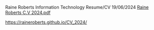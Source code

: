 Raine Roberts Information Technology Resume/CV 19/06/2024
[Raine Roberts C.V 2024.pdf](https://github.com/user-attachments/files/15898297/Raine.Roberts.C.V.2024.pdf)

https://raineroberts.github.io/CV_2024/

